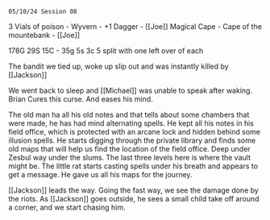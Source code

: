 	05/10/24 Session 08

3 Vials of poison - Wyvern - 
+1 Dagger - [[Joe]]
Magical Cape - Cape of the mountebank - [[Joe]]


178G 29S 15C - 35g 5s 3c 5 split with one left over of each


The bandit we tied up, woke up slip out and was instantly killed by [[Jackson]]

We went back to sleep and [[Michael]] was unable to speak after waking.
Brian Cures this curse. And eases his mind.

The old man ha all his old notes and that tells about some chambers that were made, he has had mind alternating spells. He kept all his notes in his field office, which is protected with an arcane lock and hidden behind some illusion spells. He starts digging through the private library and finds some old maps that will help us find the location of the field office. Deep under Zesbul way under the slums. The last three levels here is where the vault might be. The little rat starts casting spells under his breath and appears to get a message. He gave us all his maps for the journey.

[[Jackson]] leads the way. Going the fast way, we see the damage done by the riots. As [[Jackson]] goes outside, he sees a small child take off around a corner, and we start chasing him. 